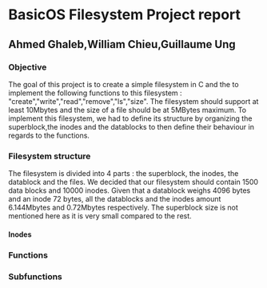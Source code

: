 # BasicOS Filesystem Project report
## Ahmed Ghaleb,William Chieu,Guillaume Ung

### Objective

The goal of this project is to create a simple filesystem in C and the to implement the following functions to this filesystem : "create","write","read","remove","ls","size".
The filesystem should support at least 10Mbytes and the size of a file should be at 5MBytes maximum.
To implement this filesystem, we had to define its structure by organizing the superblock,the inodes and the datablocks to then define their behaviour in regards to the functions.


### Filesystem structure

The filesystem is divided into 4 parts : the superblock, the inodes, the datablock and the files. We decided that our filesystem should contain 1500 data blocks and 10000 inodes. Given that a datablock weighs 4096 bytes and an inode 72 bytes, all the datablocks and the inodes amount 6.144Mbytes and 0.72Mbytes respectively. The superblock size is not mentioned here as it is very small compared to the rest.

#### Inodes


### Functions


### Subfunctions